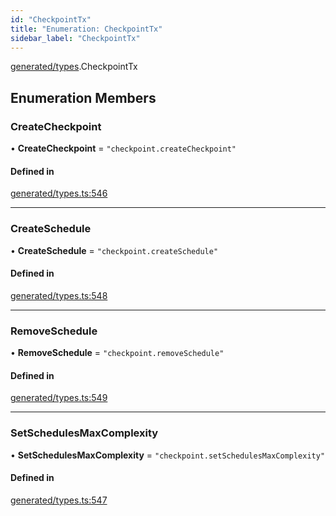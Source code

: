 ```yaml
---
id: "CheckpointTx"
title: "Enumeration: CheckpointTx"
sidebar_label: "CheckpointTx"
---
```


[generated/types](../../../../modules/Generated/Types/Types.md).CheckpointTx

## Enumeration Members

### CreateCheckpoint

• **CreateCheckpoint** = ``"checkpoint.createCheckpoint"``

#### Defined in

[generated/types.ts:546](https://github.com/PolymeshAssociation/polymesh-sdk/blob/acc2284c/src/generated/types.ts#L546)

___

### CreateSchedule

• **CreateSchedule** = ``"checkpoint.createSchedule"``

#### Defined in

[generated/types.ts:548](https://github.com/PolymeshAssociation/polymesh-sdk/blob/acc2284c/src/generated/types.ts#L548)

___

### RemoveSchedule

• **RemoveSchedule** = ``"checkpoint.removeSchedule"``

#### Defined in

[generated/types.ts:549](https://github.com/PolymeshAssociation/polymesh-sdk/blob/acc2284c/src/generated/types.ts#L549)

___

### SetSchedulesMaxComplexity

• **SetSchedulesMaxComplexity** = ``"checkpoint.setSchedulesMaxComplexity"``

#### Defined in

[generated/types.ts:547](https://github.com/PolymeshAssociation/polymesh-sdk/blob/acc2284c/src/generated/types.ts#L547)
